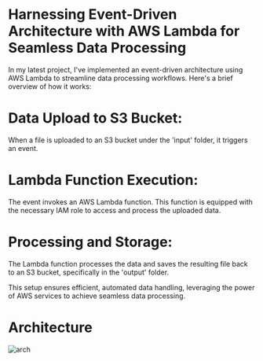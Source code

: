 # **Harnessing Event-Driven Architecture with AWS Lambda for Seamless Data Processing**

In my latest project, I've implemented an event-driven architecture using AWS Lambda to streamline data processing workflows. Here's a brief overview of how it works:

# **Data Upload to S3 Bucket:**
  When a file is uploaded to an S3 bucket under the 'input' folder, it triggers an event.
# **Lambda Function Execution:** 
  The event invokes an AWS Lambda function. This function is equipped with the necessary IAM role to access and process the uploaded data.
# **Processing and Storage:** 
  The Lambda function processes the data and saves the resulting file back to an S3 bucket, specifically in the 'output' folder.
  
This setup ensures efficient, automated data handling, leveraging the power of AWS services to achieve seamless data processing.
# Architecture
![arch](https://github.com/user-attachments/assets/c4765a9c-d2f3-4b21-bc31-818033747107)
